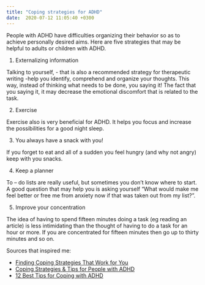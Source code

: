 ```yaml
---
title: "Coping strategies for ADHD"
date:  2020-07-12 11:05:40 +0300
---
```



People with ADHD have difficulties organizing their behavior so as to achieve personally desired aims. Here are five strategies that may be helpful to adults or children with ADHD. 


1. Externalizing information

Talking to yourself, - that is also a recommended strategy for therapeutic writing -help you identify, comprehend and organize your thoughts. This way, instead of thinking what needs to be done, you saying it! The fact that you saying it, it may decrease the emotional discomfort that is related to the task. 


2. Exercise 

Exercise also is very beneficial for ADHD. It helps you focus and increase the possibilities for a good night sleep. 


3. You always have a snack with you!

If you forget to eat and all of a sudden you feel hungry (and why not angry) keep with you snacks. 


4. Keep a planner

To – do lists are really useful, but sometimes you don’t know where to start. A good question that may help you is asking yourself “What would make me feel better or free me from anxiety now if that was taken out from my list?”.


5. Improve your concentration

The idea of having to spend fifteen minutes doing a task (eg reading an article) is less intimidating than the thought of having to do a task for an hour or more. If you are concentrated for fifteen minutes then go up to thirty minutes and so on. 


Sources that inspired me:


- [Finding Coping Strategies That Work for You](https://www.psychologytoday.com/us/blog/rethinking-adult-adhd/202007/adult-adhd-finding-coping-strategies-work-you)
- [Coping Strategies & Tips for People with ADHD](https://careersinpsychology.org/coping-strategies-tips-people-adhd/)
- [12 Best Tips for Coping with ADHD](https://psychcentral.com/blog/12-best-tips-for-coping-with-adhd/)







